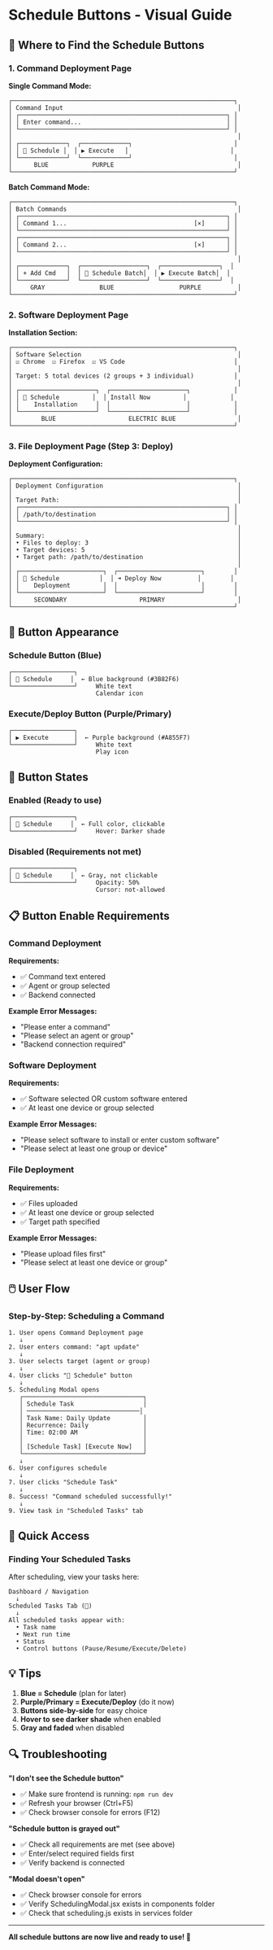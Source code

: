 # Schedule Buttons - Visual Guide

## 📍 Where to Find the Schedule Buttons

### 1. Command Deployment Page

**Single Command Mode:**
```
┌─────────────────────────────────────────────────────────────┐
│ Command Input                                                │
│ ┌─────────────────────────────────────────────────────────┐ │
│ │ Enter command...                                        │ │
│ └─────────────────────────────────────────────────────────┘ │
│                                                              │
│ ┌─────────────┐  ┌─────────────┐                            │
│ │ 📅 Schedule │  │ ▶ Execute   │                            │
│ └─────────────┘  └─────────────┘                            │
│      BLUE            PURPLE                                  │
└─────────────────────────────────────────────────────────────┘
```

**Batch Command Mode:**
```
┌─────────────────────────────────────────────────────────────┐
│ Batch Commands                                               │
│ ┌─────────────────────────────────────────────────────────┐ │
│ │ Command 1...                                   [×]      │ │
│ └─────────────────────────────────────────────────────────┘ │
│ ┌─────────────────────────────────────────────────────────┐ │
│ │ Command 2...                                   [×]      │ │
│ └─────────────────────────────────────────────────────────┘ │
│                                                              │
│ ┌─────────────┐  ┌──────────────────┐  ┌────────────────┐  │
│ │ + Add Cmd   │  │ 📅 Schedule Batch│  │ ▶ Execute Batch│  │
│ └─────────────┘  └──────────────────┘  └────────────────┘  │
│     GRAY               BLUE                  PURPLE          │
└─────────────────────────────────────────────────────────────┘
```

### 2. Software Deployment Page

**Installation Section:**
```
┌─────────────────────────────────────────────────────────────┐
│ Software Selection                                           │
│ ☑ Chrome  ☑ Firefox  ☑ VS Code                              │
│                                                              │
│ Target: 5 total devices (2 groups + 3 individual)           │
│                                                              │
│ ┌─────────────────────┐  ┌─────────────────────┐            │
│ │ 📅 Schedule         │  │ Install Now         │            │
│ │    Installation     │  │                     │            │
│ └─────────────────────┘  └─────────────────────┘            │
│        BLUE                    ELECTRIC BLUE                 │
└─────────────────────────────────────────────────────────────┘
```

### 3. File Deployment Page (Step 3: Deploy)

**Deployment Configuration:**
```
┌─────────────────────────────────────────────────────────────┐
│ Deployment Configuration                                     │
│                                                              │
│ Target Path:                                                 │
│ ┌─────────────────────────────────────────────────────────┐ │
│ │ /path/to/destination                                    │ │
│ └─────────────────────────────────────────────────────────┘ │
│                                                              │
│ Summary:                                                     │
│ • Files to deploy: 3                                         │
│ • Target devices: 5                                          │
│ • Target path: /path/to/destination                          │
│                                                              │
│ ┌───────────────────────┐  ┌───────────────────────┐        │
│ │ 📅 Schedule           │  │ ➜ Deploy Now          │        │
│ │    Deployment         │  │                       │        │
│ └───────────────────────┘  └───────────────────────┘        │
│      SECONDARY                    PRIMARY                    │
└─────────────────────────────────────────────────────────────┘
```

## 🎨 Button Appearance

### Schedule Button (Blue)
```
┌─────────────────┐
│ 📅 Schedule     │  ← Blue background (#3B82F6)
└─────────────────┘     White text
                        Calendar icon
```

### Execute/Deploy Button (Purple/Primary)
```
┌─────────────────┐
│ ▶ Execute       │  ← Purple background (#A855F7)
└─────────────────┘     White text
                        Play icon
```

## 🔘 Button States

### Enabled (Ready to use)
```
┌─────────────────┐
│ 📅 Schedule     │  ← Full color, clickable
└─────────────────┘     Hover: Darker shade
```

### Disabled (Requirements not met)
```
┌─────────────────┐
│ 📅 Schedule     │  ← Gray, not clickable
└─────────────────┘     Opacity: 50%
                        Cursor: not-allowed
```

## 📋 Button Enable Requirements

### Command Deployment
**Requirements:**
- ✅ Command text entered
- ✅ Agent or group selected
- ✅ Backend connected

**Example Error Messages:**
- "Please enter a command"
- "Please select an agent or group"
- "Backend connection required"

### Software Deployment
**Requirements:**
- ✅ Software selected OR custom software entered
- ✅ At least one device or group selected

**Example Error Messages:**
- "Please select software to install or enter custom software"
- "Please select at least one group or device"

### File Deployment
**Requirements:**
- ✅ Files uploaded
- ✅ At least one device or group selected
- ✅ Target path specified

**Example Error Messages:**
- "Please upload files first"
- "Please select at least one device or group"

## 🖱️ User Flow

### Step-by-Step: Scheduling a Command

```
1. User opens Command Deployment page
   ↓
2. User enters command: "apt update"
   ↓
3. User selects target (agent or group)
   ↓
4. User clicks "📅 Schedule" button
   ↓
5. Scheduling Modal opens
   ┌─────────────────────────────────┐
   │ Schedule Task                   │
   │ ───────────────────────────────│
   │ Task Name: Daily Update         │
   │ Recurrence: Daily               │
   │ Time: 02:00 AM                  │
   │                                 │
   │ [Schedule Task] [Execute Now]   │
   └─────────────────────────────────┘
   ↓
6. User configures schedule
   ↓
7. User clicks "Schedule Task"
   ↓
8. Success! "Command scheduled successfully!"
   ↓
9. View task in "Scheduled Tasks" tab
```

## 🎯 Quick Access

### Finding Your Scheduled Tasks

After scheduling, view your tasks here:
```
Dashboard / Navigation
  ↓
Scheduled Tasks Tab (📅)
  ↓
All scheduled tasks appear with:
  • Task name
  • Next run time
  • Status
  • Control buttons (Pause/Resume/Execute/Delete)
```

## 💡 Tips

1. **Blue = Schedule** (plan for later)
2. **Purple/Primary = Execute/Deploy** (do it now)
3. **Buttons side-by-side** for easy choice
4. **Hover to see darker shade** when enabled
5. **Gray and faded** when disabled

## 🔍 Troubleshooting

**"I don't see the Schedule button"**
- ✅ Make sure frontend is running: `npm run dev`
- ✅ Refresh your browser (Ctrl+F5)
- ✅ Check browser console for errors (F12)

**"Schedule button is grayed out"**
- ✅ Check all requirements are met (see above)
- ✅ Enter/select required fields first
- ✅ Verify backend is connected

**"Modal doesn't open"**
- ✅ Check browser console for errors
- ✅ Verify SchedulingModal.jsx exists in components folder
- ✅ Check that scheduling.js exists in services folder

---

**All schedule buttons are now live and ready to use! 🎉**
